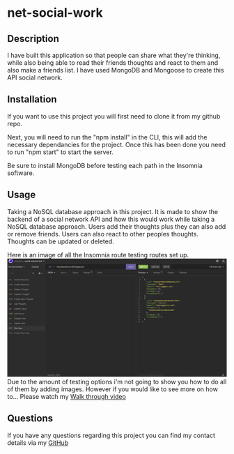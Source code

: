 # net-social-work

## Description
I have built this application so that people can share what they're thinking, while also being able to read their friends thoughts and react to them and also make a friends list.
I have used MongoDB and Mongoose to create this API social network.

## Installation

If you want to use this project you will first need to clone it from my github repo. 

Next, you will need to run the "npm install" in the CLI, this will add the necessary dependancies for the project. Once this has been done you need to run "npm start" to start the server.

Be sure to install MongoDB before testing each path in the Insomnia software.

## Usage
Taking a NoSQL database approach in this project. It is made to show the backend of a social network API and how this would work while taking a NoSQL database approach. Users add their thoughts plus they can also add or remove friends. Users can also react to other peoples thoughts. Thoughts can be updated or deleted. 

Here is an image of all the Insomnia route testing routes set up. 
<img src="./assets/img/IRSU.png" alt="image of insomnia testing.">
Due to the amount of testing options i'm not going to show you how to do all of them by adding images. However if you would like to see more on how to... Please watch my <a href="">Walk through video</a>

## Questions
If you have any questions regarding this project you can find my contact details via my <a href="https://github.com/skipsterling">GitHub</a>